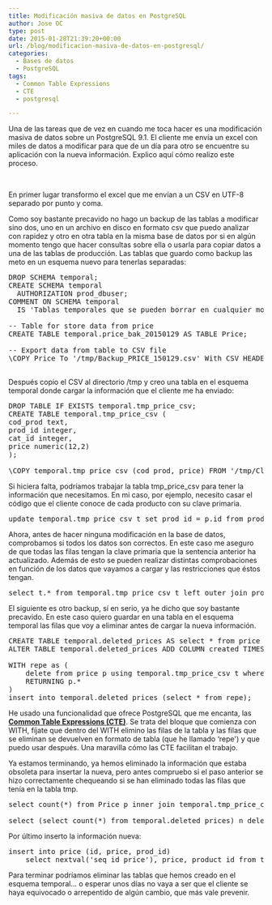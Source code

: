 ```yaml
---
title: Modificación masiva de datos en PostgreSQL
author: Jose OC
type: post
date: 2015-01-28T21:39:20+00:00
url: /blog/modificacion-masiva-de-datos-en-postgresql/
categories:
  - Bases de datos
  - PostgreSQL
tags:
  - Common Table Expressions
  - CTE
  - postgresql

---
```

Una de las tareas que de vez en cuando me toca hacer es una modificación masiva de datos sobre un PostgreSQL 9.1. El cliente me envía un excel con miles de datos a modificar para que de un día para otro se encuentre su aplicación con la nueva información. Explico aquí cómo realizo este proceso.

&nbsp;

En primer lugar transformo el excel que me envían a un CSV en UTF-8 separado por punto y coma.

Como soy bastante precavido no hago un backup de las tablas a modificar sino dos, uno en un archivo en disco en formato csv que puedo analizar con rapidez y otro en otra tabla en la misma base de datos por si en algún momento tengo que hacer consultas sobre ella o usarla para copiar datos a una de las tablas de producción. Las tablas que guardo como backup las meto en un esquema nuevo para tenerlas separadas:

<pre class="lang:pgsql decode:true" title="Backups de las tablas">DROP SCHEMA temporal;
CREATE SCHEMA temporal
  AUTHORIZATION prod_dbuser;
COMMENT ON SCHEMA temporal
  IS 'Tablas temporales que se pueden borrar en cualquier momento. Útil para backups.';

-- Table for store data from price
CREATE TABLE temporal.price_bak_20150129 AS TABLE Price;

-- Export data from table to CSV file
\COPY Price To '/tmp/Backup_PRICE_150129.csv' With CSV HEADER;

</pre>

Después copio el CSV al directorio /tmp y creo una tabla en el esquema temporal donde cargar la información que el cliente me ha enviado:

<pre class="lang:pgsql decode:true " title="Load data from CSV">DROP TABLE IF EXISTS temporal.tmp_price_csv;
CREATE TABLE temporal.tmp_price_csv (
cod_prod text, 
prod_id integer, 
cat_id integer, 
price numeric(12,2)
);

\COPY temporal.tmp_price_csv (cod_prod, price) FROM '/tmp/Client_20150129.csv' (DELIMITER ';', HEADER TRUE, FORMAT CSV);</pre>

Si hiciera falta, podríamos trabajar la tabla tmp\_price\_csv para tener la información que necesitamos. En mi caso, por ejemplo, necesito casar el código que el cliente conoce de cada producto con su clave primaria.

<pre class="lang:pgsql decode:true ">update temporal.tmp_price_csv t set prod_id = p.id from product p where p.code = t.cod_prod;</pre>

Ahora, antes de hacer ninguna modificación en la base de datos, comprobamos si todos los datos son correctos. En este caso me aseguro de que todas las filas tengan la clave primaria que la sentencia anterior ha actualizado. Además de esto se pueden realizar distintas comprobaciones en función de los datos que vayamos a cargar y las restricciones que éstos tengan.

<pre class="lang:pgsql decode:true">select t.* from temporal.tmp_price_csv t left outer join product p on p.id = t.prod_id where t.prod_id is null;</pre>

El siguiente es otro backup, sí en serio, ya he dicho que soy bastante precavido. En este caso quiero guardar en una tabla en el esquema temporal las filas que voy a eliminar antes de cargar la nueva información.

<pre class="lang:pgsql decode:true">CREATE TABLE temporal.deleted_prices AS select * from price limit 0;
ALTER TABLE temporal.deleted_prices ADD COLUMN created TIMESTAMP DEFAULT NOW();

WITH repe as (
    delete from price p using temporal.tmp_price_csv t where p.product_id = t.prod_id  
    RETURNING p.*
)
insert into temporal.deleted_prices (select * from repe);</pre>

He usado una funcionalidad que ofrece PostgreSQL que me encanta, las **<span style="text-decoration: underline">Common Table Expressions (CTE)</span>**. Se trata del bloque que comienza con WITH, fíjate que dentro del WITH elimino las filas de la tabla y las filas que se eliminan se devuelven en formato de tabla (que he llamado &#8216;repe') y que puedo usar después. Una maravilla cómo las CTE facilitan el trabajo.

Ya estamos terminando, ya hemos eliminado la información que estaba obsoleta para insertar la nueva, pero antes compruebo si el paso anterior se hizo correctamente chequeando si se han eliminado todas las filas que tenía en la tabla tmp.

<pre class="lang:pgsql decode:true">select count(*) from Price p inner join temporal.tmp_price_csv t on p.product_id = t.prod_id;

select (select count(*) from temporal.deleted_prices) n_deleted, (select count(*) from temporal.tmp_price_csv) n_csv;
</pre>

Por último inserto la información nueva:

<pre class="lang:pgsql decode:true">insert into price (id, price, prod_id) 
    select nextval('seq_id_price'), price, product_id from temporal.tmp_price_csv where prod_id is not null;
</pre>

Para terminar podríamos eliminar las tablas que hemos creado en el esquema temporal&#8230; o esperar unos días no vaya a ser que el cliente se haya equivocado o arrepentido de algún cambio, que más vale prevenir.